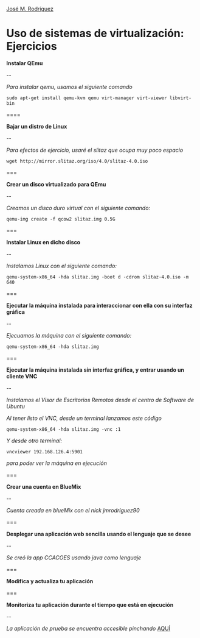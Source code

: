 [José M. Rodríguez](https://github.com/Jmrodriguez90)

Uso de sistemas de virtualización: Ejercicios
======================================================================

**Instalar QEmu**

--

*Para instalar qemu, usamos el siguiente comando*

`sudo apt-get install qemu-kvm qemu virt-manager virt-viewer libvirt-bin`


====


**Bajar un distro de Linux**

--

*Para efectos de ejercicio, usaré el slitaz que ocupa muy poco espacio*

`wget http://mirror.slitaz.org/iso/4.0/slitaz-4.0.iso`


===


**Crear un disco virtualizado para QEmu**

--

*Creamos un disco duro virtual con el siguiente comando:*

`qemu-img create -f qcow2 slitaz.img 0.5G`


===


**Instalar Linux en dicho disco**

--

*Instalamos Linux con el siguiente comando:*

`qemu-system-x86_64 -hda slitaz.img -boot d -cdrom slitaz-4.0.iso -m 640`


===


**Ejecutar la máquina instalada para interaccionar con ella con su interfaz gráfica**

--

*Ejecuamos la máquina con el siguiente comando:*

`qemu-system-x86_64 -hda slitaz.img`


===


**Ejecutar la máquina instalada sin interfaz gráfica, y entrar usando un cliente VNC**

--

*Instalamos el Visor de Escritorios Remotos desde el centro de Software de Ubuntu*

*Al tener listo el VNC, desde un terminal lanzamos este código*

`qemu-system-x86_64 -hda slitaz.img -vnc :1`

*Y desde otro terminal:*

`vncviewer 192.168.126.4:5901`

*para poder ver la máquina en ejecución*


===


**Crear una cuenta en BlueMix**

--

*Cuenta creada en blueMix con el nick jmrodriguez90*


===


**Desplegar una aplicación web sencilla usando el lenguaje que se desee**

--

*Se creó la app CCACOES usando java como lenguaje*


===


**Modifica y actualiza tu aplicación**


===


**Monitoriza tu aplicación durante el tiempo que está en ejecución**

--

*La aplicación de prueba se encuentra accesible pinchando* [AQUÍ](ccacoes.eu-gb.mybluemix.net)
